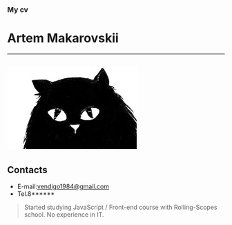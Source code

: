### My cv

# Artem Makarovskii
----
![my photo](cat1.png)
----
 ## **Contacts**
 * E-mail:vendigo1984@gmail.com
 * Tel.8******

 >Started studying JavaScript / Front-end course with Rolling-Scopes school. No experience in IT.

 

